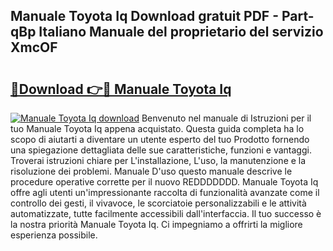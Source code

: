 ## Manuale Toyota Iq Download gratuit PDF - Part-qBp Italiano Manuale del proprietario del servizio XmcOF

# <h2><a href="http://dfelxv.blite.top/?on=Manuale+Toyota+Iq">🔗Download 👉🔴 Manuale Toyota Iq</a></h2>

[![Manuale Toyota Iq download](https://i.imgur.com/lujVjoI.png)](http://dfelxv.blite.top/?on=Manuale+Toyota+Iq)
Benvenuto nel manuale di Istruzioni per il tuo Manuale Toyota Iq appena acquistato. Questa guida completa ha lo scopo di aiutarti a diventare un utente esperto del tuo Prodotto fornendo una spiegazione dettagliata delle sue caratteristiche, funzioni e vantaggi. Troverai istruzioni chiare per L'installazione, L'uso, la manutenzione e la risoluzione dei problemi. Manuale D'uso questo manuale descrive le procedure operative corrette per il nuovo REDDDDDDD. Manuale Toyota Iq offre agli utenti un'impressionante raccolta di funzionalità avanzate come il controllo dei gesti, il vivavoce, le scorciatoie personalizzabili e le attività automatizzate, tutte facilmente accessibili dall'interfaccia. Il tuo successo è la nostra priorità Manuale Toyota Iq. Ci impegniamo a offrirti la migliore esperienza possibile.
